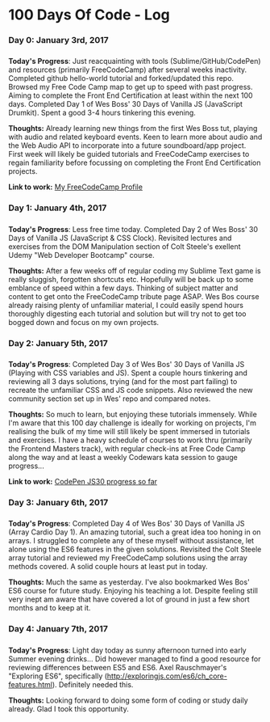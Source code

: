 # 100 Days Of Code - Log

### Day 0: January 3rd, 2017
##### 

**Today's Progress**: Just reacquainting with tools (Sublime/GitHub/CodePen) and resources (primarily FreeCodeCamp) after several weeks inactivity.  Completed github hello-world tutorial and forked/updated this repo. Browsed my Free Code Camp map to get up to speed with past progress. Aiming to complete the Front End Certification at least within the next 100 days.  Completed Day 1 of Wes Boss' 30 Days of Vanilla JS (JavaScript Drumkit). Spent a good 3-4 hours tinkering this evening.

**Thoughts:**  Already learning new things from the first Wes Boss tut, playing with audio and related keyboard events.  Keen to learn more about audio and the Web Audio API to incorporate into a future soundboard/app project.  First week will likely be guided tutorials and FreeCodeCamp exercises to regain familiarity before focussing on completing the Front End Certification projects.

**Link to work:** [My FreeCodeCamp Profile](https://www.freecodecamp.com/natefix)

### Day 1: January 4th, 2017
##### 

**Today's Progress**: Less free time today.   Completed Day 2 of Wes Boss' 30 Days of Vanilla JS (JavaScript & CSS Clock). Revisited lectures and exercises from the DOM Manipulation section of Colt Steele's exellent Udemy "Web Developer Bootcamp" course.

**Thoughts:**  After a few weeks off of regular coding my Sublime Text game is really sluggish, forgotten shortcuts etc.  Hopefully will be back up to some emblance of speed within a few days.  Thinking of subject matter and content to get onto the FreeCodeCamp tribute page ASAP.  Wes Bos course already raising plenty of unfamiliar material, I could easily spend hours thoroughly digesting each tutorial and solution but will try not to get too bogged down and focus on my own projects.

### Day 2: January 5th, 2017
##### 

**Today's Progress**:   Completed Day 3 of Wes Bos' 30 Days of Vanilla JS (Playing with CSS variables and JS). Spent a couple hours tinkering and reviewing all 3 days solutions, trying (and for the most part failing) to recreate the unfamiliar CSS and JS code snippets.  Also reviewed the new community section set up in Wes' repo and compared notes.

**Thoughts:**  So much to learn, but enjoying these tutorials immensely.  While I'm aware that this 100 day challenge is ideally for working on projects, I'm realising the bulk of my time will still likely be spent immersed in tutorials and exercises.  I have a heavy schedule of courses to work thru (primarily the Frontend Masters track), with regular check-ins at Free Code Camp along the way and at least a weekly Codewars kata session to gauge progress...

**Link to work:** [CodePen JS30 progress so far](https://codepen.io/NateFix/)

### Day 3: January 6th, 2017
##### 

**Today's Progress**:   Completed Day 4 of Wes Bos' 30 Days of Vanilla JS (Array Cardio Day 1). An amazing tutorial, such a great idea too honing in on arrays.  I struggled to complete any of these myself without assistance, let alone using the ES6 features in the given solutions.  Revisited the Colt Steele array tutorial and reviewed my FreeCodeCamp solutions using the array methods covered.  A solid couple hours at least put in today.

**Thoughts:**  Much the same as yesterday.  I've also bookmarked Wes Bos' ES6 course for future study.  Enjoying his teaching a lot.  Despite feeling still very inept am aware that have covered a lot of ground in just a few short months and to keep at it.

### Day 4: January 7th, 2017
##### 

**Today's Progress**:   Light day today as sunny afternoon turned into early Summer evening drinks...  Did however managed to find a good resource for reviewing differences between ES5 and ES6. Axel Rauschmayer's "Exploring ES6", specifically (http://exploringjs.com/es6/ch_core-features.html). Definitely needed this.

**Thoughts:**  Looking forward to doing some form of coding or study daily already. Glad I took this opportunity.






